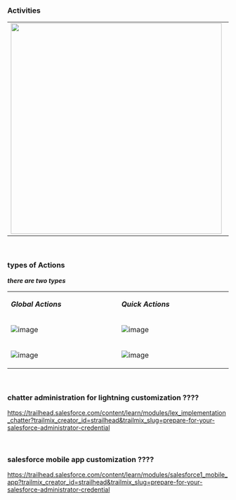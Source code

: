 
### Activities
<table> 
<tr>
<td>
<image src="https://user-images.githubusercontent.com/63545175/190560959-afb7bf25-bc11-4a99-9320-89d80d25fa2b.png" width="480px">
</td>
<td width="360px">
  
  - New Event
  - New Task
  - Log a Call
  - Email
</td>
</tr>
</table>


<br/>


### types of Actions
***there are two types***

<table> 
<tr>
<td>

***Global Actions***
</td>
<td width>
  
***Quick Actions***
</td>
</tr>
<tr>
<td width="480px">

![image](https://user-images.githubusercontent.com/63545175/190561861-567bb8c2-fd1b-4866-a23d-c0418031e183.png)
</td>
<td width="480px">
  
![image](https://user-images.githubusercontent.com/63545175/190562053-ec678832-20ca-4e19-a29e-0c5194500b17.png)
</td>
</tr>
<tr>
<td width="480px">

![image](https://user-images.githubusercontent.com/63545175/190561948-9c6f5bc2-3f74-4f3c-91c6-f8ee20353536.png)
</td>
<td width="480px">
  
![image](https://user-images.githubusercontent.com/63545175/190562259-3c575c4c-7ce0-475d-b045-30d1af72b860.png)
</td>
</tr>
</table>


<br/>


### chatter administration for lightning customization ????
https://trailhead.salesforce.com/content/learn/modules/lex_implementation_chatter?trailmix_creator_id=strailhead&trailmix_slug=prepare-for-your-salesforce-administrator-credential


<br/>


### salesforce mobile app customization ????
https://trailhead.salesforce.com/content/learn/modules/salesforce1_mobile_app?trailmix_creator_id=strailhead&trailmix_slug=prepare-for-your-salesforce-administrator-credential 














